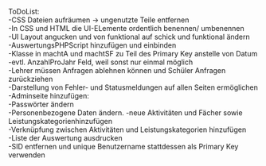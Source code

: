 ToDoList:  
-CSS Dateien aufräumen -> ungenutzte Teile entfernen  
-In CSS und HTML die UI-ELemente ordentlich benennen/ umbenennen  
-UI Layout angucken und von funktional auf schick und funktional ändern  
-AuswertungsPHPScript hinzufügen und einbinden  
-Klasse in machtA und machtSF zu Teil des Primary Key anstelle von Datum  
  -evtl. AnzahlProJahr Feld, weil sonst nur einmal möglich  
-Lehrer müssen Anfragen ablehnen können und Schüler Anfragen zurückziehen  
-Darstellung von Fehler- und Statusmeldungen auf allen Seiten ermöglichen  
-Adminseite hinzufügen:  
  -Passwörter ändern  
  -Personenbezogene Daten ändern. 
  -neue Aktivitäten und Fächer sowie Leistungskategorienhinzufügen  
  -Verknüpfung zwischen Aktivitäten und Leistungskategorien hinzufügen  
  -Liste der Auswertung ausdrucken  
-SID entfernen und unique Benutzername stattdessen als Primary Key verwenden  
